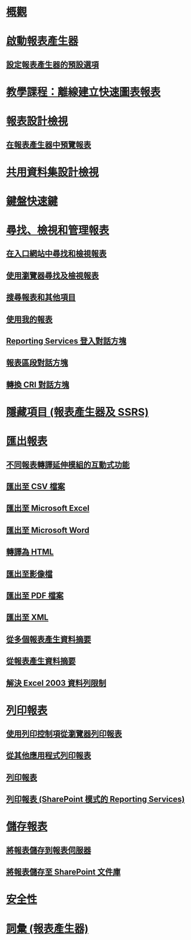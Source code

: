 # [概觀](report-builder-in-sql-server-2016.md)  
# [啟動報表產生器](start-report-builder.md)  
## [設定報表產生器的預設選項](set-default-options-for-report-builder.md)  
# [教學課程：離線建立快速圖表報表](tutorial-create-a-quick-chart-report-offline-report-builder.md)  
# [報表設計檢視](report-design-view-report-builder.md)  
## [在報表產生器中預覽報表](previewing-reports-in-report-builder.md)  
# [共用資料集設計檢視](shared-dataset-design-view-report-builder.md)  
# [鍵盤快速鍵](keyboard-shortcuts-report-builder.md)  
# [尋找、檢視和管理報表](finding-viewing-and-managing-reports-report-builder-and-ssrs.md)  
## [在入口網站中尋找和檢視報表](finding-and-viewing-reports-in-the-web-portal-report-builder-and-ssrs.md)  
## [使用瀏覽器尋找及檢視報表](finding-and-viewing-reports-with-a-browser-report-builder-and-ssrs.md)  
## [搜尋報表和其他項目](searching-for-reports-and-other-items-report-builder-and-ssrs.md)  
## [使用我的報表](using-my-reports-report-builder-and-ssrs.md)  
## [Reporting Services 登入對話方塊](reporting-services-login-dialog-box-report-builder.md)  
## [報表區段對話方塊](report-sections-dialog-box-report-builder.md)  
## [轉換 CRI 對話方塊](convert-cri-dialog-box-report-builder.md)  
# [隱藏項目 (報表產生器及 SSRS)](hide-an-item-report-builder-and-ssrs.md)  
# [匯出報表](export-reports-report-builder-and-ssrs.md)  
## [不同報表轉譯延伸模組的互動式功能](interactive-functionality-different-report-rendering-extensions.md)  
## [匯出至 CSV 檔案](exporting-to-a-csv-file-report-builder-and-ssrs.md)  
## [匯出至 Microsoft Excel](exporting-to-microsoft-excel-report-builder-and-ssrs.md)  
## [匯出至 Microsoft Word](exporting-to-microsoft-word-report-builder-and-ssrs.md)  
## [轉譯為 HTML](rendering-to-html-report-builder-and-ssrs.md)  
## [匯出至影像檔](exporting-to-an-image-file-report-builder-and-ssrs.md)  
## [匯出至 PDF 檔案](exporting-to-a-pdf-file-report-builder-and-ssrs.md)  
## [匯出至 XML](exporting-to-xml-report-builder-and-ssrs.md)  
## [從多個報表產生資料摘要](generating-data-feeds-from-reports-report-builder-and-ssrs.md)  
## [從報表產生資料摘要](generate-data-feeds-from-a-report-report-builder-and-ssrs.md)  
## [解決 Excel 2003 資料列限制](work-around-the-excel-2003-row-limitation.md)  
# [列印報表](print-reports-report-builder-and-ssrs.md)  
## [使用列印控制項從瀏覽器列印報表](print-reports-from-a-browser-with-the-print-control-report-builder-and-ssrs.md)  
## [從其他應用程式列印報表](print-reports-from-other-applications-report-builder-and-ssrs.md)  
## [列印報表](print-a-report-report-builder-and-ssrs.md)  
## [列印報表 (SharePoint 模式的 Reporting Services)](print-a-report-reporting-services-in-sharepoint-mode.md)  
# [儲存報表](saving-reports-report-builder.md)  
## [將報表儲存到報表伺服器](save-reports-to-a-report-server-report-builder.md)  
## [將報表儲存至 SharePoint 文件庫](save-a-report-to-a-sharepoint-library-report-builder.md)  
# [安全性](security-report-builder.md)  
# [詞彙 (報表產生器)](glossary-report-builder.md)  
